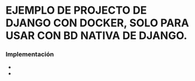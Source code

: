 # EJEMPLO DE PROJECTO DE DJANGO CON DOCKER, SOLO PARA USAR CON BD NATIVA DE DJANGO.

### Implementación

* 
* 
